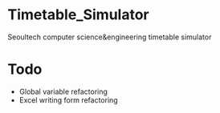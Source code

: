 # Timetable_Simulator
 Seoultech computer science&engineering timetable simulator

# Todo
 - Global variable refactoring
 - Excel writing form refactoring
